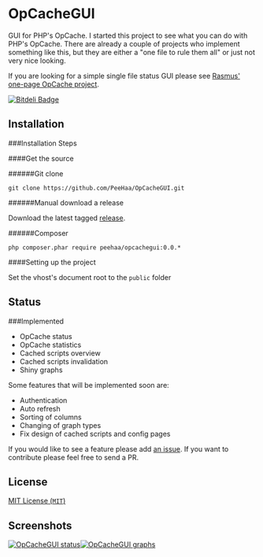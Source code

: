 OpCacheGUI
=

GUI for PHP's OpCache. I started this project to see what you can do with PHP's OpCache. There are already a couple of projects who implement something like this, but they are either a "one file to rule them all" or just not very nice looking.

If you are looking for a simple single file status GUI please see [Rasmus' one-page OpCache project][rasmus].

[![Bitdeli Badge](https://d2weczhvl823v0.cloudfront.net/PeeHaa/opcachegui/trend.png)](https://bitdeli.com/free "Bitdeli Badge")

Installation
-

###Installation Steps

####Get the source

######Git clone

    git clone https://github.com/PeeHaa/OpCacheGUI.git

######Manual download a release

Download the latest tagged [release][releases].

######Composer

    php composer.phar require peehaa/opcachegui:0.0.*

####Setting up the project

Set the vhost's document root to the `public` folder

Status
-

###Implemented

- OpCache status
- OpCache statistics
- Cached scripts overview
- Cached scripts invalidation
- Shiny graphs

Some features that will be implemented soon are:

- Authentication
- Auto refresh
- Sorting of columns
- Changing of graph types
- Fix design of cached scripts and config pages

If you would like to see a feature please add [an issue][issues]. If you want to contribute please feel free to send a PR.

License
-

[MIT License (`MIT`)][MIT]

Screenshots
-

[![OpCacheGUI status][1]][1][![OpCacheGUI graphs][2]][2]

[rasmus]: https://github.com/rlerdorf/opcache-status
[releases]: https://github.com/PeeHaa/OpCacheGUI/releases
[issues]: https://github.com/PeeHaa/OpCacheGUI/issues
[MIT]: http://spdx.org/licenses/MIT

[1]: https://opcachegui.pieterhordijk.com/style/opcachegui-home.png
[2]: https://opcachegui.pieterhordijk.com/style/opcachegui-graphs.png
